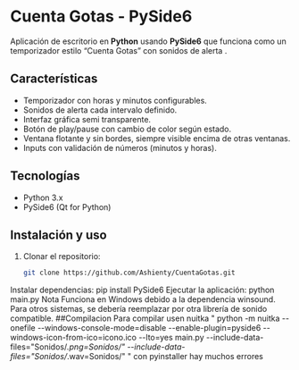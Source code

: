 # Cuenta Gotas - PySide6

Aplicación de escritorio  en **Python** usando **PySide6** que funciona como un temporizador estilo “Cuenta Gotas” con sonidos de alerta .

## Características

- Temporizador con horas y minutos configurables.
- Sonidos de alerta cada intervalo definido.
- Interfaz gráfica  semi transparente.
- Botón de play/pause con cambio de color según estado.
- Ventana flotante y sin bordes, siempre visible encima de otras ventanas.
- Inputs con validación de números (minutos y horas).

## Tecnologías

- Python 3.x  
- PySide6 (Qt for Python)  

## Instalación y uso

1. Clonar el repositorio:  
   ```bash
   git clone https://github.com/Ashienty/CuentaGotas.git
Instalar dependencias:
pip install PySide6
Ejecutar la aplicación:
python main.py
Nota
Funciona en Windows debido a la dependencia winsound. Para otros sistemas, se debería reemplazar por otra librería de sonido compatible.
##Compilacion
Para compilar usen nuitka " python -m nuitka --onefile --windows-console-mode=disable --enable-plugin=pyside6 --windows-icon-from-ico=icono.ico --lto=yes main.py --include-data-files="Sonidos/*.png=Sonidos/" --include-data-files="Sonidos/*.wav=Sonidos/" " con pyinstaller hay muchos errores
